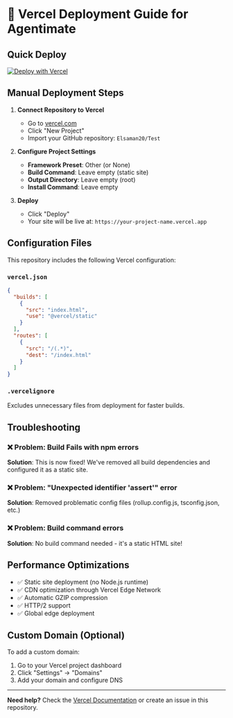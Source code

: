 # 🚀 Vercel Deployment Guide for Agentimate

## Quick Deploy

[![Deploy with Vercel](https://vercel.com/button)](https://vercel.com/new/clone?repository-url=https://github.com/Elsaman20/Test)

## Manual Deployment Steps

1. **Connect Repository to Vercel**
   - Go to [vercel.com](https://vercel.com)
   - Click "New Project"
   - Import your GitHub repository: `Elsaman20/Test`

2. **Configure Project Settings**
   - **Framework Preset**: Other (or None)
   - **Build Command**: Leave empty (static site)
   - **Output Directory**: Leave empty (root)
   - **Install Command**: Leave empty

3. **Deploy**
   - Click "Deploy"
   - Your site will be live at: `https://your-project-name.vercel.app`

## Configuration Files

This repository includes the following Vercel configuration:

### `vercel.json`
```json
{
  "builds": [
    {
      "src": "index.html",
      "use": "@vercel/static"
    }
  ],
  "routes": [
    {
      "src": "/(.*)",
      "dest": "/index.html"
    }
  ]
}
```

### `.vercelignore`
Excludes unnecessary files from deployment for faster builds.

## Troubleshooting

### ❌ Problem: Build Fails with npm errors
**Solution**: This is now fixed! We've removed all build dependencies and configured it as a static site.

### ❌ Problem: "Unexpected identifier 'assert'" error
**Solution**: Removed problematic config files (rollup.config.js, tsconfig.json, etc.)

### ❌ Problem: Build command errors
**Solution**: No build command needed - it's a static HTML site!

## Performance Optimizations

- ✅ Static site deployment (no Node.js runtime)
- ✅ CDN optimization through Vercel Edge Network
- ✅ Automatic GZIP compression
- ✅ HTTP/2 support
- ✅ Global edge deployment

## Custom Domain (Optional)

To add a custom domain:
1. Go to your Vercel project dashboard
2. Click "Settings" → "Domains"
3. Add your domain and configure DNS

---

**Need help?** Check the [Vercel Documentation](https://vercel.com/docs) or create an issue in this repository. 